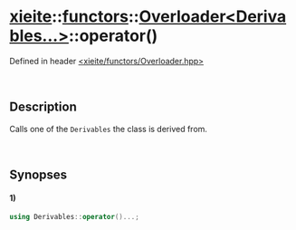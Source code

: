 # [xieite](../../../xieite.md)\:\:[functors](../../../functors.md)\:\:[Overloader\<Derivables...\>](../../Overloader.md)\:\:operator\(\)
Defined in header [<xieite/functors/Overloader.hpp>](../../../../include/xieite/functors/Overloader.hpp)

&nbsp;

## Description
Calls one of the `Derivables` the class is derived from.

&nbsp;

## Synopses
#### 1)
```cpp
using Derivables::operator()...;
```
